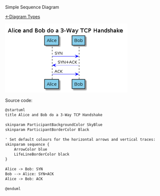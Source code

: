 Simple Sequence Diagram

[<-Diagram Types](../diagram-types.md)

![Sequence Simple](sequence-simple/sequence-simple.png)

Source code:

```plantuml
@startuml
title Alice and Bob do a 3-Way TCP Handshake

skinparam ParticipantBackgroundColor SkyBlue
skinparam ParticipantBorderColor Black

' Set default colours for the horizontal arrows and vertical traces: 
skinparam sequence {
    ArrowColor blue
    LifeLineBorderColor black
}

Alice -> Bob: SYN
Bob --> Alice: SYN+ACK
Alice -> Bob: ACK

@enduml
```

